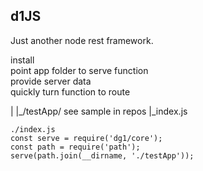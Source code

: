 ## d1JS
Just another node rest framework.

install <br />
point app folder to serve function<br />
provide server data<br />
quickly turn function to route<br />

|
|_/testApp/ see sample in repos
|_index.js
```
./index.js
const serve = require('dg1/core');
const path = require('path');
serve(path.join(__dirname, './testApp'));
```